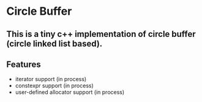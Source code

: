 # Circle Buffer
## This is a tiny c++ implementation of circle buffer (circle linked list based).

## Features
-  iterator support (in process)
-  constexpr support (in process)
-  user-defined allocator support (in process)